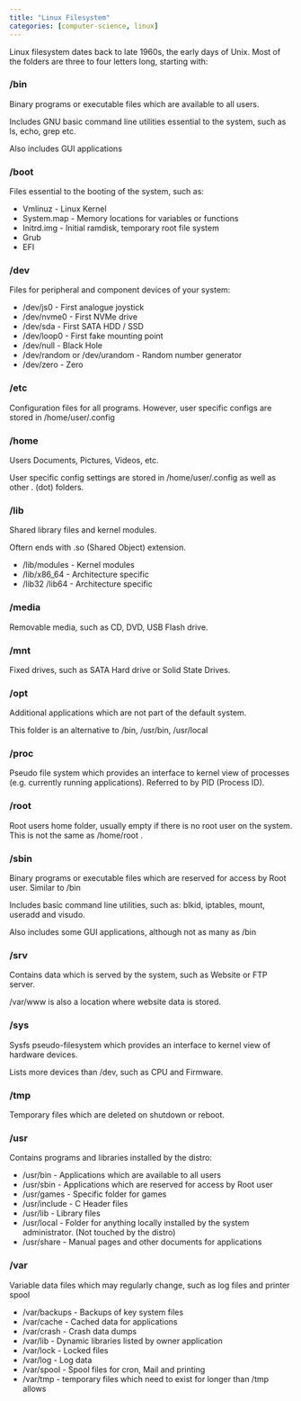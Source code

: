 ```yaml
---
title: "Linux Filesystem"
categories: [computer-science, linux]
---
```


Linux filesystem dates back to late 1960s, the early days of Unix. Most of the folders are three to four letters long, starting with:

### /bin

Binary programs or executable files which are available to all users.

Includes GNU basic command line utilities essential to the system, such as ls, echo, grep etc. 

Also includes GUI applications

### /boot

Files essential to the booting of the system, such as:

- Vmlinuz - Linux Kernel
- System.map - Memory locations for variables or functions
- Initrd.img - Initial ramdisk, temporary root file system
- Grub
- EFI

### /dev

Files for peripheral and component devices of your system:

- /dev/js0 - First analogue joystick
- /dev/nvme0 - First NVMe drive
- /dev/sda - First SATA HDD / SSD
- /dev/loop0 - First fake mounting point
- /dev/null - Black Hole
- /dev/random or /dev/urandom - Random number generator
- /dev/zero - Zero

### /etc

Configuration files for all programs. However, user specific configs are stored in /home/user/.config

### /home

Users Documents, Pictures, Videos, etc.

User specific config settings are stored in /home/user/.config as well as other . (dot) folders.

### /lib

Shared library files and kernel modules.

Oftern ends with .so (Shared Object) extension.

- /lib/modules - Kernel modules
- /lib/x86_64 - Architecture specific
- /lib32 /lib64 - Architecture specific

### /media

Removable media, such as CD, DVD, USB Flash drive.

### /mnt

Fixed drives, such as SATA Hard drive or Solid State Drives.

### /opt

Additional applications which are not part of the default system.

This folder is an alternative to /bin, /usr/bin, /usr/local

### /proc

Pseudo file system which provides an interface to kernel view of processes (e.g. currently running applications). Referred to by PID (Process ID).

### /root

Root users home folder, usually empty if there is no root user on the system. This is not the same as /home/root .

### /sbin

Binary programs or executable files which are reserved for access by Root user. Similar to /bin

Includes basic command line utilities, such as: blkid, iptables, mount, useradd and visudo.

Also includes some GUI applications, although not as many as /bin

### /srv

Contains data which is served by the system, such as Website or FTP server. 

/var/www is also a location where website data is stored.

### /sys

Sysfs pseudo-filesystem which provides an interface to kernel view of hardware devices.

Lists more devices than /dev, such as CPU and Firmware.

### /tmp

Temporary files which are deleted on shutdown or reboot.

### /usr

Contains programs and libraries installed by the distro:

- /usr/bin - Applications which are available to all users
- /usr/sbin - Applications which are reserved for access by Root user
- /usr/games - Specific folder for games
- /usr/include - C Header files
- /usr/lib - Library files
- /usr/local - Folder for anything locally installed by the system administrator. (Not touched by the distro)
- /usr/share - Manual pages and other documents for applications


### /var

Variable data files which may regularly change, such as log files and printer spool

- /var/backups - Backups of key system files
- /var/cache - Cached data for applications
- /var/crash - Crash data dumps
- /var/lib - Dynamic libraries listed by owner application
- /var/lock - Locked files
- /var/log - Log data
- /var/spool - Spool files for cron, Mail and printing
- /var/tmp - temporary files which need to exist for longer than /tmp allows
